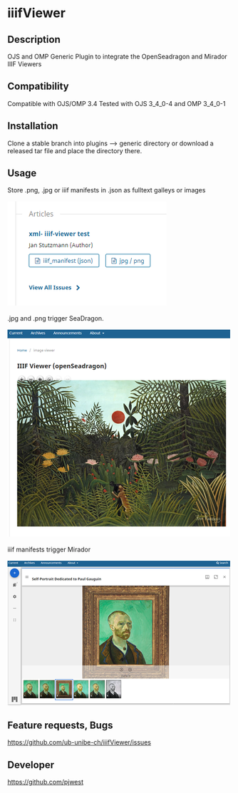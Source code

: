 # iiifViewer

## Description
OJS and OMP Generic Plugin to integrate the OpenSeadragon and Mirador IIIF Viewers

## Compatibility
Compatible with OJS/OMP 3.4
Tested with OJS 3_4_0-4 and OMP 3_4_0-1

## Installation
Clone a stable branch into plugins --> generic directory or download a released tar file and place the directory there.

## Usage
Store .png, .jpg or iiif manifests in .json as fulltext galleys or images
<br><br>
![Alt-Text](/rm_pics/galleys.png)
<br><br>
.jpg and .png trigger SeaDragon. 
<br><br>
![Alt-Text](/rm_pics/seadragon.png) 
<br><br>
iiif manifests trigger Mirador
<br><br>
![Alt-Text](/rm_pics/mirador.png)

## Feature requests, Bugs
https://github.com/ub-unibe-ch/iiifViewer/issues

## Developer
https://github.com/pjwest

